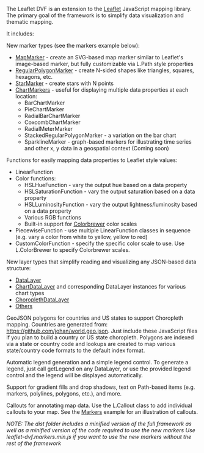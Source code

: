 The Leaflet DVF is an extension to the [Leaflet](http://www.leafletjs.com) JavaScript mapping library.
The primary goal of the framework is to simplify data visualization and thematic mapping.

It includes:

New marker types (see the markers example below):

* [MapMarker](https://github.com/humangeo/leaflet-dvf/wiki/6.-Markers#lmapmarker) - create an SVG-based map marker similar to Leaflet's image-based marker, but fully customizable via L.Path style properties
* [RegularPolygonMarker](https://github.com/humangeo/leaflet-dvf/wiki/6.-Markers#lregularpolygonmarker) - create N-sided shapes like triangles, squares, hexagons, etc.
* [StarMarker](https://github.com/humangeo/leaflet-dvf/wiki/6.-Markers#lstarmarker) - create stars with N points
* [ChartMarkers](https://github.com/humangeo/leaflet-dvf/wiki/6.-Markers#chartmarkers) - useful for displaying multiple data properties at each location:
	* BarChartMarker
	* PieChartMarker
	* RadialBarChartMarker
	* CoxcombChartMarker
	* RadialMeterMarker
	* StackedRegularPolygonMarker - a variation on the bar chart
	* SparklineMarker - graph-based markers for illustrating time series and other x, y data in a geospatial context (Coming soon)

Functions for easily mapping data properties to Leaflet style values:

* LinearFunction
* Color functions:
	* HSLHueFunction - vary the output hue based on a data property
	* HSLSaturationFunction - vary the output saturation based on a data property
	* HSLLuminosityFunction - vary the output lightness/luminosity based on a data property
	* Various RGB functions
	* Built-in support for [Colorbrewer](http://colorbrewer2.org) color scales
* PiecewiseFunction - use multiple LinearFunction classes in sequence (e.g. vary a color from white to yellow, yellow to red)
* CustomColorFunction - specify the specific color scale to use.  Use L.ColorBrewer to specify Colorbrewer scales.

New layer types that simplify reading and visualizing any JSON-based data structure:

* [DataLayer](https://github.com/humangeo/leaflet-dvf/wiki/8.-Datalayers#ldatalayer)
* [ChartDataLayer](https://github.com/humangeo/leaflet-dvf/wiki/8.-Datalayers#chartdatalayers) and corresponding DataLayer instances for various chart types
* [ChoroplethDataLayer](https://github.com/humangeo/leaflet-dvf/wiki/8.-Datalayers#lchoroplethdatalayer)
* [Others](https://github.com/humangeo/leaflet-dvf/wiki/8.-Datalayers#lmarkerdatalayer)

GeoJSON polygons for countries and US states to support Choropleth mapping.  Countries are generated from:  https://github.com/johan/world.geo.json.
Just include these JavaScript files if you plan to build a country or US state choropleth.
Polygons are indexed via a state or country code and lookups are created to map various state/country code formats to the default index format.

Automatic legend generation and a simple legend control.
To generate a legend, just call getLegend on any DataLayer, or use the provided legend control and the legend will be displayed automatically.

Support for gradient fills and drop shadows, text on Path-based items (e.g. markers, polylines, polygons, etc.), and more.

Callouts for annotating map data.  Use the L.Callout class to add individual callouts to your map.  See the [Markers](http://humangeo.github.com/leaflet-dvf/examples/html/markers.html) example for an illustration of callouts.

*NOTE:  The dist folder includes a minified version of the full framework as well as a minified version of the code required to use the new markers*
*Use leaflet-dvf.markers.min.js if you want to use the new markers without the rest of the framework*